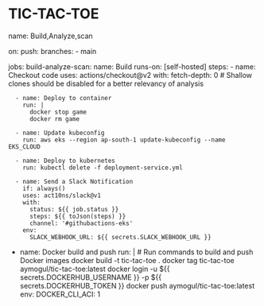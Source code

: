 # TIC-TAC-TOE
name: Build,Analyze,scan

on:
  push:
    branches:
      - main


jobs:
  build-analyze-scan:
    name: Build
    runs-on: [self-hosted]
    steps:
      - name: Checkout code
        uses: actions/checkout@v2
        with:
          fetch-depth: 0  # Shallow clones should be disabled for a better relevancy of analysis 
  
      - name: Deploy to container
        run: | 
          docker stop game
          docker rm game
        
      - name: Update kubeconfig
        run: aws eks --region ap-south-1 update-kubeconfig --name EKS_CLOUD

      - name: Deploy to kubernetes
        run: kubectl delete -f deployment-service.yml
  
      - name: Send a Slack Notification
        if: always()
        uses: act10ns/slack@v1
        with:
          status: ${{ job.status }}
          steps: ${{ toJson(steps) }}
          channel: '#githubactions-eks'
        env:
          SLACK_WEBHOOK_URL: ${{ secrets.SLACK_WEBHOOK_URL }}


- name: Docker build and push
        run: |
          # Run commands to build and push Docker images
          docker build -t tic-tac-toe .
          docker tag tic-tac-toe aymogul/tic-tac-toe:latest
          docker login -u ${{ secrets.DOCKERHUB_USERNAME }} -p ${{ secrets.DOCKERHUB_TOKEN }}
          docker push aymogul/tic-tac-toe:latest
        env:
          DOCKER_CLI_ACI: 1


           
